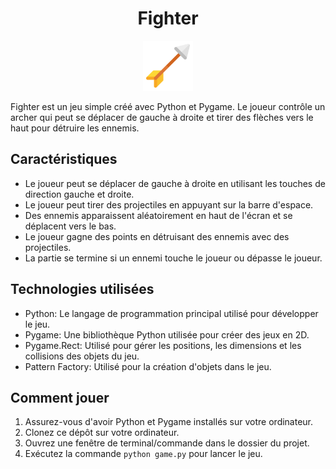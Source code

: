 <h1 align="center">Fighter</h1>
<div align="center">
  <img src="images/arrow.png" alt="Logo" width="80" height="80">
</div>

Fighter est un jeu simple créé avec Python et Pygame. Le joueur contrôle un archer qui peut se déplacer de gauche à droite et tirer des flèches vers le haut pour détruire les ennemis.

## Caractéristiques

- Le joueur peut se déplacer de gauche à droite en utilisant les touches de direction gauche et droite.
- Le joueur peut tirer des projectiles en appuyant sur la barre d'espace.
- Des ennemis apparaissent aléatoirement en haut de l'écran et se déplacent vers le bas.
- Le joueur gagne des points en détruisant des ennemis avec des projectiles.
- La partie se termine si un ennemi touche le joueur ou dépasse le joueur.

## Technologies utilisées

- Python: Le langage de programmation principal utilisé pour développer le jeu.
- Pygame: Une bibliothèque Python utilisée pour créer des jeux en 2D.
- Pygame.Rect: Utilisé pour gérer les positions, les dimensions et les collisions des objets du jeu.
- Pattern Factory: Utilisé pour la création d'objets dans le jeu.

## Comment jouer

1. Assurez-vous d'avoir Python et Pygame installés sur votre ordinateur.
2. Clonez ce dépôt sur votre ordinateur.
3. Ouvrez une fenêtre de terminal/commande dans le dossier du projet.
4. Exécutez la commande `python game.py` pour lancer le jeu.
